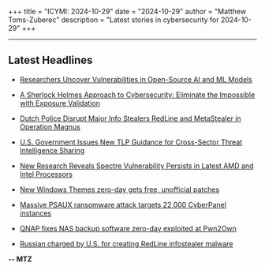 +++
title = "ICYMI: 2024-10-29"
date = "2024-10-29"
author = "Matthew Toms-Zuberec"
description = "Latest stories in cybersecurity for 2024-10-29"
+++

---------------------------------------------------------------------------
## Latest Headlines
- [Researchers Uncover Vulnerabilities in Open-Source AI and ML Models](https://thehackernews.com/2024/10/researchers-uncover-vulnerabilities-in.html)

- [A Sherlock Holmes Approach to Cybersecurity: Eliminate the Impossible with Exposure Validation](https://thehackernews.com/2024/10/a-sherlock-holmes-approach-to.html)

- [Dutch Police Disrupt Major Info Stealers RedLine and MetaStealer in Operation Magnus](https://thehackernews.com/2024/10/dutch-police-disrupt-major-info.html)

- [U.S. Government Issues New TLP Guidance for Cross-Sector Threat Intelligence Sharing](https://thehackernews.com/2024/10/us-government-issues-new-tlp-guidance.html)

- [New Research Reveals Spectre Vulnerability Persists in Latest AMD and Intel Processors](https://thehackernews.com/2024/10/new-research-reveals-spectre.html)

- [New Windows Themes zero-day gets free, unofficial patches](https://www.bleepingcomputer.com/news/security/new-windows-themes-zero-day-gets-free-unofficial-patches/)

- [Massive PSAUX ransomware attack targets 22,000 CyberPanel instances](https://www.bleepingcomputer.com/news/security/massive-psaux-ransomware-attack-targets-22-000-cyberpanel-instances/)

- [QNAP fixes NAS backup software zero-day exploited at Pwn2Own](https://www.bleepingcomputer.com/news/security/qnap-fixes-nas-backup-software-zero-day-exploited-at-pwn2own/)

- [Russian charged by U.S. for creating RedLine infostealer malware](https://www.bleepingcomputer.com/news/security/russian-charged-by-us-for-creating-redline-infostealer-malware/)

**-- MTZ**